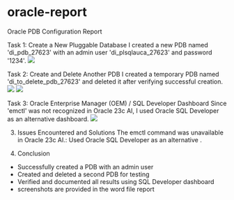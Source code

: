# oracle-report
Oracle PDB Configuration Report 

Task 1: Create a New Pluggable Database
I created a new PDB named 'di_pdb_27623' with an admin user 'di_plsqlauca_27623' and password '1234'.
![](https://github.com/user-attachments/assets/680dce58-a192-4cba-b145-1a23f039d637)

Task 2: Create and Delete Another PDB
I created a temporary PDB named 'di_to_delete_pdb_27623' and deleted it after verifying successful creation.
 ![](screenshots/temp)
 ![](https://private-user-images.githubusercontent.com/124999593/498478047-4ace7a8b-51ad-488f-9cfc-824c5f352599.png?jwt=eyJ0eXAiOiJKV1QiLCJhbGciOiJIUzI1NiJ9.eyJpc3MiOiJnaXRodWIuY29tIiwiYXVkIjoicmF3LmdpdGh1YnVzZXJjb250ZW50LmNvbSIsImtleSI6ImtleTUiLCJleHAiOjE3NTk4NjMwNDgsIm5iZiI6MTc1OTg2Mjc0OCwicGF0aCI6Ii8xMjQ5OTk1OTMvNDk4NDc4MDQ3LTRhY2U3YThiLTUxYWQtNDg4Zi05Y2ZjLTgyNGM1ZjM1MjU5OS5wbmc_WC1BbXotQWxnb3JpdGhtPUFXUzQtSE1BQy1TSEEyNTYmWC1BbXotQ3JlZGVudGlhbD1BS0lBVkNPRFlMU0E1M1BRSzRaQSUyRjIwMjUxMDA3JTJGdXMtZWFzdC0xJTJGczMlMkZhd3M0X3JlcXVlc3QmWC1BbXotRGF0ZT0yMDI1MTAwN1QxODQ1NDhaJlgtQW16LUV4cGlyZXM9MzAwJlgtQW16LVNpZ25hdHVyZT05ZWMyM2Q0ZGY2ODAzYzE2YzA1ODk5YjI4NGI3YTg5YTUwNjk2YThiZWUyZDk3YjA3YTY0MGFkNzU3MGMyNDg2JlgtQW16LVNpZ25lZEhlYWRlcnM9aG9zdCJ9.DyAl_of5X1F3xTc9I0LOF85_m6YBOGLmPCvacW471yA)
 
Task 3: Oracle Enterprise Manager (OEM) / SQL Developer Dashboard
Since 'emctl' was not recognized in Oracle 23c AI, I used Oracle SQL Developer as an alternative dashboard. 
 ![](https://github.com/user-attachments/assets/58b0467d-bf2c-4d96-b980-b6af49f5adcc)
 
3. Issues Encountered and Solutions 
The emctl command was unavailable in Oracle 23c AI.: Used Oracle SQL Developer as an alternative .

4. Conclusion
- Successfully created a PDB with an admin user
- Created and deleted a second PDB for testing
- Verified and documented all results using SQL Developer dashboard
- screenshots are provided in the word file report
